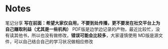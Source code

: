 # Notes
笔记分享
**写在前面：希望大家仅自用，不要到处传播，更不要发在社交平台上为自己赚取利益（尤其是一些机构）**
PDF版是边学边记录的产物，最近比较忙，没有读其他书，所以也没有做修改，**错误可能会比较多**，大家谨慎使用
MD版是源文件，可以自己结合自己的学习状况做相应修改
